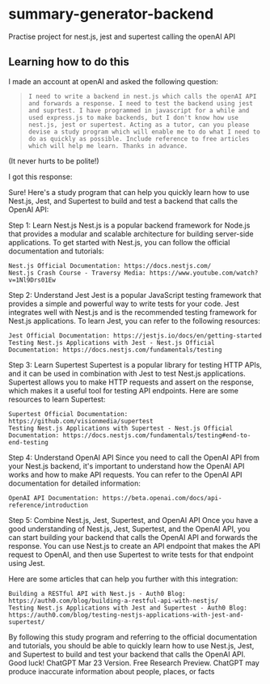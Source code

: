 # summary-generator-backend
Practise project for nest.js, jest and supertest calling the openAI API

## Learning how to do this

I made an account at openAI and asked the following question:

> ```I need to write a backend in nest.js which calls the openAI API and forwards a response. I need to test the backend using jest and suprtest. I have programmed in javascript for a while and used express.js to make backends, but I don't know how use nest.js, jest or supertest. Acting as a tutor, can you please devise a study program which will enable me to do what I need to do as quickly as possible. Include reference to free articles which will help me learn. Thanks in advance.```

(It never hurts to be polite!)

I got this response:

Sure! Here's a study program that can help you quickly learn how to use Nest.js, Jest, and Supertest to build and test a backend that calls the OpenAI API:

Step 1: Learn Nest.js
Nest.js is a popular backend framework for Node.js that provides a modular and scalable architecture for building server-side applications. To get started with Nest.js, you can follow the official documentation and tutorials:

    Nest.js Official Documentation: https://docs.nestjs.com/
    Nest.js Crash Course - Traversy Media: https://www.youtube.com/watch?v=1Nl9Drs01Ew

Step 2: Understand Jest
Jest is a popular JavaScript testing framework that provides a simple and powerful way to write tests for your code. Jest integrates well with Nest.js and is the recommended testing framework for Nest.js applications. To learn Jest, you can refer to the following resources:

    Jest Official Documentation: https://jestjs.io/docs/en/getting-started
    Testing Nest.js Applications with Jest - Nest.js Official Documentation: https://docs.nestjs.com/fundamentals/testing

Step 3: Learn Supertest
Supertest is a popular library for testing HTTP APIs, and it can be used in combination with Jest to test Nest.js applications. Supertest allows you to make HTTP requests and assert on the response, which makes it a useful tool for testing API endpoints. Here are some resources to learn Supertest:

    Supertest Official Documentation: https://github.com/visionmedia/supertest
    Testing Nest.js Applications with Supertest - Nest.js Official Documentation: https://docs.nestjs.com/fundamentals/testing#end-to-end-testing

Step 4: Understand OpenAI API
Since you need to call the OpenAI API from your Nest.js backend, it's important to understand how the OpenAI API works and how to make API requests. You can refer to the OpenAI API documentation for detailed information:

    OpenAI API Documentation: https://beta.openai.com/docs/api-reference/introduction

Step 5: Combine Nest.js, Jest, Supertest, and OpenAI API
Once you have a good understanding of Nest.js, Jest, Supertest, and the OpenAI API, you can start building your backend that calls the OpenAI API and forwards the response. You can use Nest.js to create an API endpoint that makes the API request to OpenAI, and then use Supertest to write tests for that endpoint using Jest.

Here are some articles that can help you further with this integration:

    Building a RESTful API with Nest.js - Auth0 Blog: https://auth0.com/blog/building-a-restful-api-with-nestjs/
    Testing Nest.js Applications with Jest and Supertest - Auth0 Blog: https://auth0.com/blog/testing-nestjs-applications-with-jest-and-supertest/

By following this study program and referring to the official documentation and tutorials, you should be able to quickly learn how to use Nest.js, Jest, and Supertest to build and test your backend that calls the OpenAI API. Good luck!
ChatGPT Mar 23 Version. Free Research Preview. ChatGPT may produce inaccurate information about people, places, or facts
